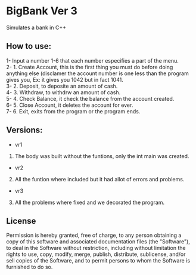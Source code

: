 # BigBank Ver 3
Simulates a bank in C++

## How to use:                               
                                      
1- Input a number 1-6 that each number especifies a part of the menu.                           
2- 1. Create Account, this is the first thing you must do before doing anything else (disclamer the account number is one less than the program gives you, Ex: it gives you 1042 but in fact 1041.                     
3- 2. Deposit, to deposite an amount of cash.                                         
4- 3. Withdraw, to withdrw an amount of cash.                                                              
5- 4. Check Balance, it check the balance from the account created.                         
6- 5. Close Account, it deletes the account for ever.                                    
7- 6. Exit, exits from the program or the program ends.

## Versions:
- vr1
1. The body was built without the funtions, only the int main was created.
- vr2
2. All the funtion where included but it had allot of errors and problems.
- vr3
3. All the problems where fixed and we decorated the program.


  ## License

  Permission is hereby granted, free of charge, to any person obtaining a copy of this software and associated documentation files (the "Software"), to deal in the Software without restriction, including without limitation the rights to use, copy, modify, merge, publish, distribute, sublicense, and/or sell copies of the Software, and to permit persons to whom the Software is furnished to do so.

